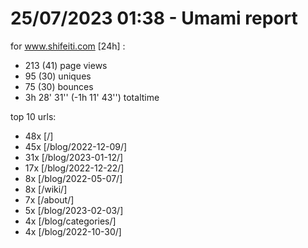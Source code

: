 # 25/07/2023 01:38 - Umami report
for www.shifeiti.com [24h] :

 - 213 (41) page views
 - 95 (30) uniques
 - 75 (30) bounces
 - 3h 28' 31'' (-1h 11' 43'') totaltime


top 10 urls:
 - 48x [/]
 - 45x [/blog/2022-12-09/]
 - 31x [/blog/2023-01-12/]
 - 17x [/blog/2022-12-22/]
 - 8x [/blog/2022-05-07/]
 - 8x [/wiki/]
 - 7x [/about/]
 - 5x [/blog/2023-02-03/]
 - 4x [/blog/categories/]
 - 4x [/blog/2022-10-30/]


